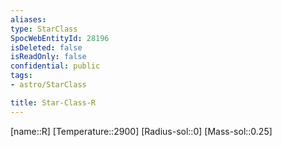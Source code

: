 ```yaml
---
aliases: 
type: StarClass
SpocWebEntityId: 28196
isDeleted: false
isReadOnly: false
confidential: public
tags:
- astro/StarClass

title: Star-Class-R
---
```

[name::R]
[Temperature::2900]
[Radius-sol::0]
[Mass-sol::0.25]




